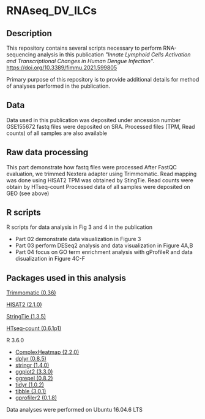 # RNAseq_DV_ILCs

## Description

This repository contains several scripts necessary to perform RNA-sequencing analysis in this publication  *"Innate Lymphoid Cells Activation and Transcriptional Changes in Human Dengue Infection"*.
https://doi.org/10.3389/fimmu.2021.599805

Primary purpose of this repository is to provide additional details for method of analyses performed in the publication.

## Data
Data used in this publication was deposited under ancession number GSE155672
fastq files were deposited on SRA.
Processed files (TPM, Read counts) of all samples are also available

## Raw data processing
This part demonstrate how fastq files were processed
After FastQC evaluation, we trimmed Nextera adapter using Trimmomatic.
Read mapping was done using HISAT2
TPM was obtained by StingTie.
Read counts were obtain by HTseq-count
Processed data of all samples were deposited on GEO (see above)

## R scripts
R scripts for data analysis in Fig 3 and 4 in the publication
* Part 02 demonstrate data visualization in Figure 3
* Part 03 perform DESeq2 analysis and data visualization in Figure 4A,B
* Part 04 focus on GO term enrichment analysis with gProfileR and data disualization in Figure 4C-F

## Packages used in this analysis

[Trimmomatic (0.36)](http://www.usadellab.org/cms/?page=trimmomatic)

[HISAT2 (2.1.0)](http://daehwankimlab.github.io/hisat2/)

[StringTie (1.3.5)](https://ccb.jhu.edu/software/stringtie/)

[HTseq-count (0.6.1p1)](https://htseq.readthedocs.io/)

R 3.6.0
* [ComplexHeatmap (2.2.0)](https://github.com/jokergoo/ComplexHeatmap)
* [dplyr (0.8.5)](https://dplyr.tidyverse.org/)
* [stringr (1.4.0)](https://stringr.tidyverse.org/)
* [ggplot2 (3.3.0)](https://ggplot2.tidyverse.org/)
* [ggrepel (0.8.2)](https://github.com/slowkow/ggrepel)
* [tidyr (1.0.2)](https://tidyr.tidyverse.org/)
* [tibble (3.0.1)](https://tibble.tidyverse.org/)
* [gprofiler2 (0.1.8)](https://biit.cs.ut.ee/gprofiler/page/r)

Data analyses were performed on Ubuntu 16.04.6 LTS
